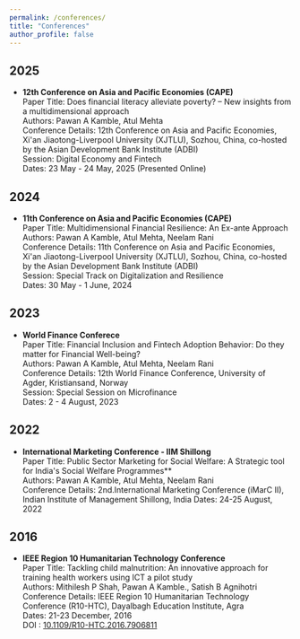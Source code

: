 ```yaml
---
permalink: /conferences/
title: "Conferences"
author_profile: false
---
```


## 2025
- **12th Conference on Asia and Pacific Economies (CAPE)** \
Paper Title:  Does financial literacy alleviate poverty? – New insights from a multidimensional approach \
Authors: Pawan A Kamble, Atul Mehta  \
Conference Details: 12th Conference on Asia and Pacific Economies, Xi'an Jiaotong-Liverpool University (XJTLU), Sozhou, China, co-hosted by the Asian Development Bank Institute  (ADBI)\
Session: Digital Economy and Fintech \
Dates: 23 May - 24 May, 2025 (Presented Online)


## 2024
- **11th Conference on Asia and Pacific Economies (CAPE)** \
Paper Title:  Multidimensional Financial Resilience: An  Ex-ante Approach \
Authors: Pawan A Kamble, Atul Mehta, Neelam Rani \
Conference Details: 11th Conference on Asia and Pacific Economies, Xi'an Jiaotong-Liverpool University (XJTLU), Sozhou, China, co-hosted by the Asian Development Bank Institute  (ADBI)\
Session: Special Track on Digitalization and Resilience \
Dates: 30 May - 1 June, 2024

## 2023
- **World Finance Conferece** \
Paper Title: Financial Inclusion and Fintech Adoption Behavior: Do they matter for Financial Well-being?\
Authors: Pawan A Kamble, Atul Mehta, Neelam Rani \
Conference Details: 12th World Finance Conference, University of Agder, Kristiansand, Norway\
Session: Special Session on Microfinance \
Dates: 2 - 4 August, 2023

## 2022
- **International Marketing Conference - IIM Shillong** \
Paper Title: Public Sector Marketing for Social Welfare: A Strategic tool for India's Social Welfare Programmes** \
Authors: Pawan A Kamble, Atul Mehta, Neelam Rani \
Conference Details: 2nd.International Marketing Conference (iMarC II), Indian Institute of Management Shillong, India Dates: 24-25 August, 2022 

## 2016
- **IEEE Region 10 Humanitarian Technology Conference**\
Paper Title: Tackling child malnutrition: An innovative approach for training health workers using ICT a pilot study \
Authors: Mithilesh P Shah, Pawan A Kamble., Satish B Agnihotri \
Conference Details: IEEE Region 10 Humanitarian Technology Conference (R10-HTC), Dayalbagh Education Institute, Agra \
Dates: 21-23  December, 2016 \
DOI : [10.1109/R10-HTC.2016.7906811](https://www.doi.org/10.1109/R10-HTC.2016.7906811)
